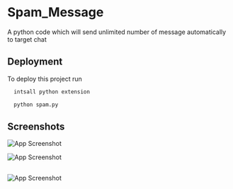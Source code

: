 # Spam_Message

A python code which will send unlimited number of message automatically to target chat
## Deployment

To deploy this project run

```bash
  intsall python extension
```
```bash
  python spam.py
```
## Screenshots

![App Screenshot](https://github.com/apurv212/whatsapp_spam_automated/assets/78818707/f5f4f2ac-089d-445d-8b52-89a10d1db77a)


![App Screenshot](https://github.com/apurv212/whatsapp_spam_automated/assets/78818707/7a3337cc-a70c-4f7e-aeb4-2fdeda6b7765)


## 
![App Screenshot](https://github.com/apurv212/whatsapp_spam_automated/assets/78818707/a9e7a39c-33e2-4cf7-bf38-6067c126a32f)





